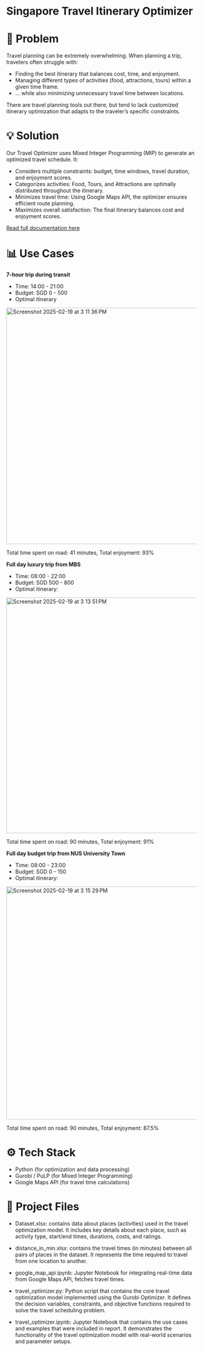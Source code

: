 # Singapore Travel Itinerary Optimizer

# 🔎 Problem
Travel planning can be extremely overwhelming. When planning a trip, travelers often struggle with:
- Finding the best itinerary that balances cost, time, and enjoyment.
- Managing different types of activities (food, attractions, tours) within a given time frame.
- ... while also minimizing unnecessary travel time between locations.

There are travel planning tools out there, but tend to lack customized itinerary optimization that adapts to the traveler’s specific constraints.

# 💡 Solution

Our Travel Optimizer uses Mixed Integer Programming (MIP) to generate an optimized travel schedule. It:
- Considers multiple constraints: budget, time windows, travel duration, and enjoyment scores.
- Categorizes activities: Food, Tours, and Attractions are optimally distributed throughout the itinerary.
- Minimizes travel time: Using Google Maps API, the optimizer ensures efficient route planning.
- Maximizes overall satisfaction: The final itinerary balances cost and enjoyment scores.

[Read full documentation here](https://drive.google.com/file/d/1CcCCggNauQO3I1GghzhS_mDh2wIXL7he/view?usp=sharing)

# 📊 Use Cases

**7-hour trip during transit**
- Time: 14:00 - 21:00
- Budget: SGD 0 - 500
- Optimal itinerary

<img width="624" alt="Screenshot 2025-02-19 at 3 11 36 PM" src="https://github.com/user-attachments/assets/23b14497-1291-4d9a-bc8b-0cab53fc9aeb" />

Total time spent on road: 41 minutes, Total enjoyment: 93%


**Full day luxury trip from MBS**
- Time: 08:00 - 22:00
- Budget: SGD 500 - 800
- Optimal itinerary:

<img width="622" alt="Screenshot 2025-02-19 at 3 13 51 PM" src="https://github.com/user-attachments/assets/832693f0-607e-4695-8641-9118bc90a727" />

Total time spent on road: 90 minutes, Total enjoyment: 91%

**Full day budget trip from NUS University Town**
- Time: 08:00 - 23:00
- Budget: SGD 0 - 150
- Optimal itinerary:

<img width="615" alt="Screenshot 2025-02-19 at 3 15 29 PM" src="https://github.com/user-attachments/assets/dd5e9f73-a1b8-4552-8a74-12522a0241c3" />

Total time spent on road: 90 minutes, Total enjoyment: 87.5%


# ⚙️ Tech Stack
- Python (for optimization and data processing)
- Gurobi / PuLP (for Mixed Integer Programming)
- Google Maps API (for travel time calculations)

# 📂 Project Files
- Dataset.xlsx: contains data about places (activities) used in the travel optimization model. It includes key details about each place, such as activity type, start/end times, durations, costs, and ratings.

- distance_in_min.xlsx: contains the travel times (in minutes) between all pairs of places in the dataset. It represents the time required to travel from one location to another.

- google_map_api.ipynb: Jupyter Notebook for integrating real-time data from Google Maps API, fetches travel times.

- travel_optimizer.py: Python script that contains the core travel optimization model implemented using the Gurobi Optimizer. It defines the decision variables, constraints, and objective functions required to solve the travel scheduling problem.

- travel_optimizer.ipynb: Jupyter Notebook that contains the use cases and examples that were included in report. It demonstrates the functionality of the travel optimization model with real-world scenarios and parameter setups.
